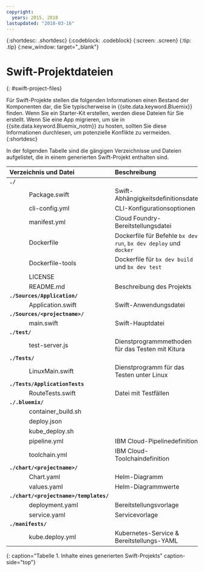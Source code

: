 ```yaml
---
copyright:
  years: 2015, 2018
lastupdated: "2018-03-16"
---
```


{:shortdesc: .shortdesc}
{:codeblock: .codeblock}
{:screen: .screen}
{:tip: .tip}
{:new_window: target="_blank"}

# Swift-Projektdateien
{: #swift-project-files}

Für Swift-Projekte stellen die folgenden Informationen einen Bestand der Komponenten dar, die Sie typischerweise in {{site.data.keyword.Bluemix}} finden. Wenn Sie ein Starter-Kit erstellen, werden diese Dateien für Sie erstellt. Wenn Sie eine App migrieren, um sie in {{site.data.keyword.Bluemix_notm}} zu hosten, sollten Sie diese Informationen durchlesen, um potenzielle Konflikte zu vermeiden.
{:shortdesc}

In der folgenden Tabelle sind die gängigen Verzeichnisse und Dateien aufgelistet, die in einem generierten Swift-Projekt enthalten sind. 

| Verzeichnis und Datei                                     | Beschreibung                       |
|:------------------------------------------------|:------------------------------------------|
|<b>`./`</b>                                             |  |
|&nbsp;&nbsp;&nbsp;&nbsp;&nbsp;&nbsp;&nbsp;&nbsp;&nbsp;&nbsp;&nbsp;&nbsp;Package.swift| Swift-Abhängigkeitsdefinitionsdatei |
|&nbsp;&nbsp;&nbsp;&nbsp;&nbsp;&nbsp;&nbsp;&nbsp;&nbsp;&nbsp;&nbsp;&nbsp;cli-config.yml | CLI-Konfigurationsoptionen |
|&nbsp;&nbsp;&nbsp;&nbsp;&nbsp;&nbsp;&nbsp;&nbsp;&nbsp;&nbsp;&nbsp;&nbsp;manifest.yml | Cloud Foundry-Bereitstellungsdatei |
|&nbsp;&nbsp;&nbsp;&nbsp;&nbsp;&nbsp;&nbsp;&nbsp;&nbsp;&nbsp;&nbsp;&nbsp;Dockerfile | Dockerfile für Befehle `bx dev run`, `bx dev deploy` und `docker` |
|&nbsp;&nbsp;&nbsp;&nbsp;&nbsp;&nbsp;&nbsp;&nbsp;&nbsp;&nbsp;&nbsp;&nbsp;Dockerfile-tools | Dockerfile für `bx dev build` und `bx dev test` |
|&nbsp;&nbsp;&nbsp;&nbsp;&nbsp;&nbsp;&nbsp;&nbsp;&nbsp;&nbsp;&nbsp;&nbsp;LICENSE |  |
|&nbsp;&nbsp;&nbsp;&nbsp;&nbsp;&nbsp;&nbsp;&nbsp;&nbsp;&nbsp;&nbsp;&nbsp;README.md | Beschreibung des Projekts |
|<b>`./Sources/Application/`</b> |  |  |
|&nbsp;&nbsp;&nbsp;&nbsp;&nbsp;&nbsp;&nbsp;&nbsp;&nbsp;&nbsp;&nbsp;&nbsp;Application.swift | Swift-Anwendungsdatei |
|<b>`./Sources/<projectname>/`</b> | |
|&nbsp;&nbsp;&nbsp;&nbsp;&nbsp;&nbsp;&nbsp;&nbsp;&nbsp;&nbsp;&nbsp;&nbsp;main.swift | Swift-Hauptdatei |
|<b>`./test/`</b> | |
|&nbsp;&nbsp;&nbsp;&nbsp;&nbsp;&nbsp;&nbsp;&nbsp;&nbsp;&nbsp;&nbsp;&nbsp;test-server.js | Dienstprogrammmethoden für das Testen mit Kitura |
|<b>`./Tests/`</b> | |
|&nbsp;&nbsp;&nbsp;&nbsp;&nbsp;&nbsp;&nbsp;&nbsp;&nbsp;&nbsp;&nbsp;&nbsp;LinuxMain.swift | Dienstprogramm für das Testen unter Linux |
|<b>`./Tests/ApplicationTests`</b> | |
|&nbsp;&nbsp;&nbsp;&nbsp;&nbsp;&nbsp;&nbsp;&nbsp;&nbsp;&nbsp;&nbsp;&nbsp;RouteTests.swift | Datei mit Testfällen |
|<b>`./.bluemix/`</b> | |
|&nbsp;&nbsp;&nbsp;&nbsp;&nbsp;&nbsp;&nbsp;&nbsp;&nbsp;&nbsp;&nbsp;&nbsp;container_build.sh | |
|&nbsp;&nbsp;&nbsp;&nbsp;&nbsp;&nbsp;&nbsp;&nbsp;&nbsp;&nbsp;&nbsp;&nbsp;deploy.json | |
|&nbsp;&nbsp;&nbsp;&nbsp;&nbsp;&nbsp;&nbsp;&nbsp;&nbsp;&nbsp;&nbsp;&nbsp;kube_deploy.sh | |
|&nbsp;&nbsp;&nbsp;&nbsp;&nbsp;&nbsp;&nbsp;&nbsp;&nbsp;&nbsp;&nbsp;&nbsp;pipeline.yml | IBM Cloud-Pipelinedefinition |
|&nbsp;&nbsp;&nbsp;&nbsp;&nbsp;&nbsp;&nbsp;&nbsp;&nbsp;&nbsp;&nbsp;&nbsp;toolchain.yml | IBM Cloud-Toolchaindefinition |
|<b>`./chart/<projectname>/`</b> | |
|&nbsp;&nbsp;&nbsp;&nbsp;&nbsp;&nbsp;&nbsp;&nbsp;&nbsp;&nbsp;&nbsp;&nbsp;Chart.yaml | Helm-Diagramm |
|&nbsp;&nbsp;&nbsp;&nbsp;&nbsp;&nbsp;&nbsp;&nbsp;&nbsp;&nbsp;&nbsp;&nbsp;values.yaml | Helm-Diagrammwerte |
|<b>`./chart/<projectname>/templates/`</b> | |
|&nbsp;&nbsp;&nbsp;&nbsp;&nbsp;&nbsp;&nbsp;&nbsp;&nbsp;&nbsp;&nbsp;&nbsp;deployment.yaml | Bereitstellungsvorlage |
|&nbsp;&nbsp;&nbsp;&nbsp;&nbsp;&nbsp;&nbsp;&nbsp;&nbsp;&nbsp;&nbsp;&nbsp;service.yaml | Servicevorlage |
|<b>`./manifests/`</b> | |
|&nbsp;&nbsp;&nbsp;&nbsp;&nbsp;&nbsp;&nbsp;&nbsp;&nbsp;&nbsp;&nbsp;&nbsp;kube.deploy.yml | Kubernetes-Service & Bereitstellungs-YAML |
{: caption="Tabelle 1. Inhalte eines generierten Swift-Projekts" caption-side="top"}


